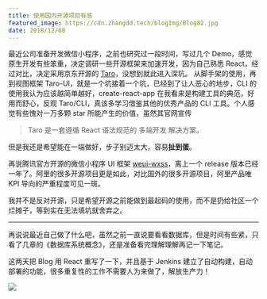 ```yaml
---
title: 使用国内开源项目有感
featured_image: https://cdn.zhangdd.tech/blogImg/Blog82.jpg
date: 2018/12/08
---
```


最近公司准备开发微信小程序，之前也研究过一段时间，写过几个 Demo，感觉原生开发有些笨重，决定调研一些开源框架来加速开发，因为自己熟悉 React，经过对比，决定采用京东开源的 [Taro](https://github.com/NervJS/taro)，没想到就此进入深坑。
从脚手架的使用，再到视图框架 Taro-UI，就是一个坑接着一个坑，已经到了让人恶心的地步，CLI 的使用我认为应该越简单越好，create-react-app 在我看来是构建工具的典范，好用而舒心，反观 Taro/CLI，真该多学习借鉴其他的优秀产品的 CLI 工具。个人感觉有些愧对一万多颗 star 所能产生的价值，虽然其官网宣传
> Taro 是一套遵循 React 语法规范的 多端开发 解决方案。

但是我还是希望能在一端做好，步子别迈太大，容易**扯到蛋**。

再说腾讯官方开源的微信小程序 UI 框架 [weui-wxss](https://github.com/Tencent/weui-wxss)，离上一个 release 版本已经一年了。阿里的很多开源项目更是如此，对比国外的很多开源项目，阿里产品唯 KPI 导向的严重程度可见一斑。

我并不是反对开源，只是希望开源之前能做到最起码的使用，而不是扔给社区一个烂摊子，等到实在无法填坑就舍弃之。

***

再说说最近自己做了什么吧，虽然之前一直说要看看数据库，但是时间有些紧，只看了几章的《数据库系统概念》，还是准备看完理解理解再记一下笔记。

这两天把 Blog 用 React 重写了一下，并且基于 Jenkins 建立了自动构建，自动部署的功能，很多重复性的工作不需要人为来做了，解放生产力！ 

![](https://cdn.zhangdd.tech/contentImg/other/other3.gif)